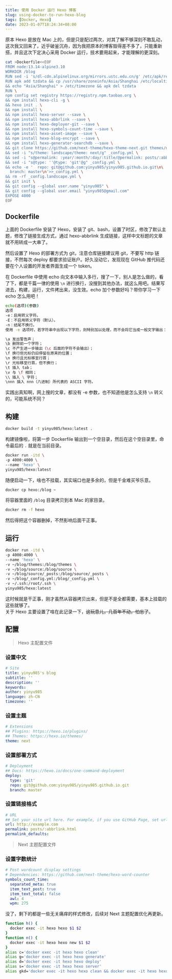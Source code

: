 ```yaml
---
title: 使用 Docker 运行 Hexo 博客
slug: using-docker-to-run-hexo-blog
tags: [Docker, Hexo]
date: 2023-01-07T18:24:34+08:00
---
```


原本 Hexo 是放在 Mac 上的，但是只是配过两次，对其了解不够深刻不敢乱动，这次我又回来了，近乎破釜沉舟，因为我把原本的博客毁得差不多了，只能重新搭，并且这次下定决心采用 Docker 运行，技术要用起来，才能理解的更深刻。<!--more-->

```bash
cat >Dockerfile<<EOF
FROM node:13.14-alpine3.10
WORKDIR /blog
RUN sed -i 's/dl-cdn.alpinelinux.org/mirrors.ustc.edu.cn/g' /etc/apk/repositories && apk add bash git openssh 
RUN apk add tzdata && cp /usr/share/zoneinfo/Asia/Shanghai /etc/localtime \
&& echo "Asia/Shanghai" > /etc/timezone && apk del tzdata
RUN \
npm config set registry https://registry.npm.taobao.org \
&& npm install hexo-cli -g \
&& hexo init . \
&& npm install \
&& npm install hexo-server --save \
&& npm install hexo-abbrlink --save \
&& npm install hexo-deployer-git --save \
&& npm install hexo-symbols-count-time --save \
&& npm install hexo-asset-image --save \
&& npm install hexo-blog-encrypt --save \
&& npm install hexo-generator-searchdb --save \
&& git clone https://github.com/next-theme/hexo-theme-next.git themes/next \
&& sed -i "s/theme: landscape/theme: next/g" _config.yml \
&& sed -i "s@permalink: :year/:month/:day/:title/@permalink: posts/:abbrlink.html@g" _config.yml \
&& sed -i "s@type: ''@type: 'git'@g" _config.yml \
&& echo -e '  repo: git@github.com:yinyu985/yinyu985.github.io.git\n\
  branch: master\n'>>_config.yml \
&& rm -rf _config.landscape.yml \
&& git init \
&& git config --global user.name "yinyu985" \
&& git config --global user.email "yinyu985@gmail.com"
EXPOSE 4000
EOF
```

## Dockerfile

上面的 Dockerfile 安装了 Hexo，安装了 git、bash，设置了时区，修改了默认主题，修改了链接生成方式，通过 hexo-abbrlink 生成链接，这样中文标题的文章就不用转成一大串了。

然后设置了 Hexo 的部署方式为 git，注意仓库链接建议用 git，不要写 http 链接，不然每次 deploy 都要求验证账户。好久没动它，发现现在 GitHub 推代码还要在个人设置的开发者界面生成一个 token。

在 Dockerfile 中使用 echo 向文本中输入多行，搜了一下，别人是怎么做的，看了下，都是千篇一律的使用 `\n` 进行换行，没搜到其他办法，就这么用吧。结果写进去，构建，运行，文件拷出来，没生效。echo 加个参数好吗？带你学习一下 echo 怎么用吧！

```bash
echo(选项)(参数)
选项
-e：启用转义字符。
-E：不启用转义字符（默认）。
-n：结尾不换行。
使用 -e 选项时，若字符串中出现以下字符，则特别加以处理，而不会将它当成一般文字输出：

\a 发出警告声；
\b 删除前一个字符；
\c 不产生进一步输出（\c 后面的字符不会输出）；
\f 换行但光标仍旧停留在原来的位置；
\n 换行且光标移至行首；
\r 光标移至行首，但不换行；
\t 插入 tab；
\v 与 \f 相同；
\\ 插入 \ 字符；
\nnn 插入 nnn（八进制）所代表的 ASCII 字符。
```

实践出真知啊，网上搜的文章，都没有 -e 参数，也不知道他是怎么支持 `\n` 转义的，可能系统不同？

## 构建

```bash
docker build -t yinyu985/hexo:latest .
```

构建镜像啦，将第一步 Dockerfile 输出到一个空目录，然后在这个空目录里，命令最后的 `.` 就是在当前目录。

```bash
docker run -itd \
-p 4000:4000 \
--name 'hexo' \
yinyu985/hexo:latest
```

随便启动一下，啥也不挂载，其实端口也是多余的，但是千金难买爷乐意。

```bash
docker cp hexo:/blog ~
```

将容器里面的 `/blog` 目录拷贝到本 Mac 的家目录。

```bash
docker rm -f hexo
```

然后得把这个容器删掉，不然影响后面干正事。

## 运行

```bash
docker run -itd \
-p 4000:4000 \
--name 'hexo' \
-v ~/blog/themes:/blog/themes \
-v ~/blog/source:/blog/source \
-v ~/blog/source/_posts:/blog/source/_posts \
-v ~/blog/_config.yml:/blog/_config.yml \
-v ~/.ssh:/root/.ssh \
yinyu985/hexo:latest
```

这时候就是干正事，刚才虽然从容器拷贝出来，但是不是全都需要，基本上挂载的这些就够了。  
关于 Hexo 主要设置了啥在此记录一下，~~这玩意儿，几百年不动，怕忘了~~。

## 配置

> Hexo 主配置文件

### 设置中文

```yaml
# Site
title: yinyu985's blog
subtitle: ''
description: ''
keywords:
author: yinyu985
language: zh-CN
timezone: ''
```

### 设置主题

```yaml
# Extensions
## Plugins: https://hexo.io/plugins/
## Themes: https://hexo.io/themes/
theme: next
```

### 设置部署方式

```yaml
# Deployment
## Docs: https://hexo.io/docs/one-command-deployment
deploy:
  type: 'git'
  repo: git@github.com:yinyu985/yinyu985.github.io.git
  branch: master
```

### 设置链接格式

```yaml
# URL
## Set your site url here. For example, if you use GitHub Page, set url as 'https://username.github.io/project'
url: http://example.com
permalink: posts/:abbrlink.html
permalink_defaults:
```

> Next 主题配置文件

### 设置字数统计

```yaml
# Post wordcount display settings
# Dependencies: https://github.com/next-theme/hexo-word-counter
symbols_count_time:
  separated_meta: true
  item_text_post: true
  item_text_total: false
  awl: 4
  wpm: 275
```

没了，剩下的都是一些无关痛痒的样式修改，后续对 Next 主题配置优化再更新。

```bash
function h() {
  docker exec -it hexo hexo $1 $2
}
function n() {
  docker exec -it hexo hexo new $1 $2
}
alias c='docker exec -it hexo hexo clean'
alias g='docker exec -it hexo hexo generate'
alias d='docker exec -it hexo hexo deploy'
alias s='docker exec -it hexo hexo server'
alias gkd='docker exec -it hexo hexo clean && docker exec -it hexo hexo generate && docker exec -it hexo hexo deploy'
```